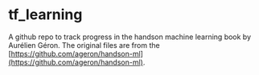 # tf_learning

A github repo to track progress in the handson machine learning book by Aurélien Géron. The original files are from the [https://github.com/ageron/handson-ml](https://github.com/ageron/handson-ml).